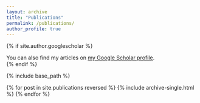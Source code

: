 ```yaml
---
layout: archive
title: "Publications"
permalink: /publications/
author_profile: true
---
```


<script src="https://bibbase.org/show?bib=https://bibbase.org/f/MkoKWbmd47BMF7EHK/citations.bib&jsonp=1"></script>         

{% if site.author.googlescholar %}
  <div class="wordwrap">You can also find my articles on <a href="{{site.author.googlescholar}}">my Google Scholar profile</a>.</div>
{% endif %}

{% include base_path %}

{% for post in site.publications reversed %}
  {% include archive-single.html %}
{% endfor %}
